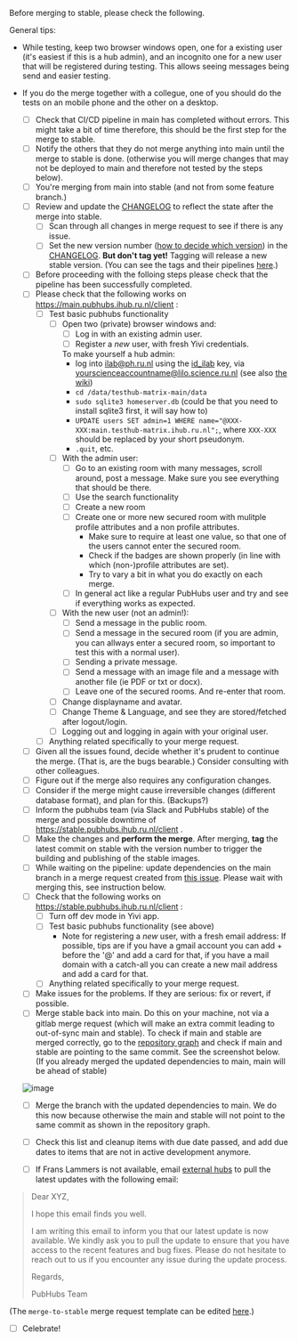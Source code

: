 Before merging to stable, please check the following.

General tips:

- While testing, keep two browser windows open, one for a existing user (it's easiest if this is a hub admin), and an incognito one for a new user that will be registered during testing. This allows seeing messages being send and easier testing.
- If you do the merge together with a collegue, one of you should do the tests on an mobile phone and the other on a desktop.

  - [ ] Check that CI/CD pipeline in main has completed without errors. This might take a bit of time therefore, this should be the first step for the merge to stable.
  - [ ] Notify the others that they do not merge anything into main until the merge to stable is done. (otherwise you will merge changes that may not be deployed to main and therefore not tested by the steps below).
  - [ ] You're merging from main into stable (and not from some feature branch.) 
  - [ ] Review and update the [CHANGELOG](CHANGELOG.md) to reflect the state after the merge into stable.
    - [ ] Scan through all changes in merge request to see if there is any issue.
    - [ ] Set the new version number  ([how to decide which version](https://gitlab.science.ru.nl/ilab/pubhubs_canonical/-/wikis/Tech-Information/Versioning)) in the [CHANGELOG](CHANGELOG.md). **But don't tag yet!** Tagging will release a new stable version. (You can see the tags and their pipelines [here](https://gitlab.science.ru.nl/ilab/pubhubs_canonical/-/tags).)
  - [ ] Before proceeding with the folloing steps please check that the pipeline has been successfully completed. 
  - [ ] Please check that the following works on https://main.pubhubs.ihub.ru.nl/client :
      - [ ] Test basic pubhubs functionality
        - [ ] Open two (private) browser windows and:
          - [ ] Log in with an existing admin user.
          - [ ] Register a *new* user, with fresh Yivi credentials.
                
          To make yourself a hub admin: 
            - log into ilab@ph.ru.nl using the [id_ilab](https://gitlab.science.ru.nl/ilab/ops/-/blob/main/ssh/id_ilab?ref_type=heads) key, via yourscienceaccountname@lilo.science.ru.nl (see also [the wiki](https://gitlab.science.ru.nl/ilab/pubhubs_canonical/-/wikis/Infrastructure))
            - `cd /data/testhub-matrix-main/data`
            - `sudo sqlite3 homeserver.db` (could be that you need to install sqlite3 first, it will say how to)
            - `UPDATE users SET admin=1 WHERE name="@XXX-XXX:main.testhub-matrix.ihub.ru.nl";`, where `XXX-XXX` should be replaced by your short pseudonym.
            - `.quit`, etc.
        - [ ] With the admin user:
          - [ ] Go to an existing room with many messages, scroll around, post a message. Make sure you see everything that should be there.
          - [ ] Use the search functionality
          - [ ] Create a new room
          - [ ] Create one or more new secured room with mulitple profile attributes and a non profile attributes.
            - Make sure to require at least one value, so that one of the users cannot enter the secured room.
            - Check if the badges are shown properly (in line with which (non-)profile attributes are set).
            - Try to vary a bit in what you do exactly on each merge.
          - [ ] In general act like a regular PubHubs user and try and see if everything works as expected.
        - [ ] With the new user (not an admin!):
          - [ ] Send a message in the public room.
          - [ ] Send a message in the secured room (if you are admin, you can allways enter a secured room, so important to test this with a normal user).
          - [ ] Sending a private message.
          - [ ] Send a message with an image file and a message with another file (ie PDF or txt or docx).
          - [ ] Leave one of the secured rooms. And re-enter that room.
        - [ ] Change displayname and avatar.
        - [ ] Change Theme & Language, and see they are stored/fetched after logout/login.
        - [ ] Logging out and logging in again with your original user.
      - [ ] Anything related specifically to your merge request.
  - [ ] Given all the issues found, decide whether it's prudent to continue the merge.  (That is, are the bugs bearable.) Consider consulting with other colleagues.
  - [ ] Figure out if the merge also requires any configuration changes. 
  - [ ] Consider if the merge might cause irreversible changes (different database format), and plan for this. (Backups?)
  - [ ] Inform the pubhubs team (via Slack and PubHubs stable) of the merge and possible downtime of https://stable.pubhubs.ihub.ru.nl/client . 
  - [ ] Make the changes and **perform the merge**. After merging, **tag** the latest commit on stable with the version number to trigger the building and publishing of the stable images. 
  - [ ] While waiting on the pipeline: update dependencies on the main branch in a merge request created from [this issue](https://gitlab.science.ru.nl/ilab/pubhubs_canonical/-/issues/new?issuable_template=update-dependencies&issue[title]=Updating%20dependencies%20on%2020yy-mm-dd). Please wait with merging this, see instruction below.
  - [ ] Check that the following works on https://stable.pubhubs.ihub.ru.nl/client :
    - [ ] Turn off dev mode in Yivi app. 
    - [ ] Test basic pubhubs functionality (see above)
      - Note for registering a *new* user, with a fresh email address: If possible, tips are if you have a gmail account you can add +<date> before the '@' and add a card for that, if you have a mail domain with a catch-all you can create a new mail address and add a card for that.
    - [ ] Anything related specifically to your merge request.
  - [ ] Make issues for the problems. If they are serious:  fix or revert, if possible.
  - [ ] Merge stable back into main. Do this on your machine, not via a gitlab merge request (which will make an extra commit leading to out-of-sync main and stable). To check if main and stable are merged correctly, go to the [repository graph](https://gitlab.science.ru.nl/ilab/pubhubs_canonical/-/network/main?ref_type=heads) and check if main and stable are pointing to the same commit. See the screenshot below. (If you already merged the updated dependencies to main, main will be ahead of stable)

  ![image](/uploads/478c467465270fe24b4e3ec6ee32cc3b/image.png)
  - [ ] Merge the branch with the updated dependencies to main. We do this now because otherwise the main and stable will not point to the same commit as shown in the repository graph.
  - [ ] Check this list and cleanup items with due date passed, and add due dates to items that are not in active development anymore.
       
  
  
  - [ ] If Frans Lammers is not available, email [external hubs](https://gitlab.science.ru.nl/ilab/pubhubs_canonical/-/wikis/Tech-Information/External-Hub-Deployment) to pull the latest updates with the following email:

> Dear XYZ,
> 
> I hope this email finds you well.
> 
> I am writing this email to inform you that our latest update is now available. We kindly ask you to pull the update to ensure that you have access to the recent features and bug fixes.
> Please do not hesitate to reach out to us if you encounter any issue during the update process.
> 
> Regards,
>
> PubHubs Team

(The `merge-to-stable` merge request template can be edited [here](https://gitlab.science.ru.nl/ilab/pubhubs_canonical/-/edit/main/.gitlab/merge_request_templates/merge-to-stable.md).)
  - [ ] Celebrate!
